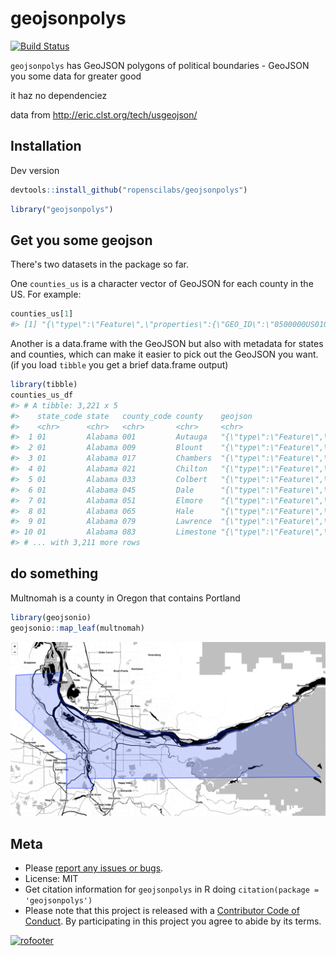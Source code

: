 geojsonpolys
============



[![Build Status](https://travis-ci.org/ropenscilabs/geojsonpolys.svg?branch=master)](https://travis-ci.org/ropenscilabs/geojsonpolys)

`geojsonpolys` has GeoJSON polygons of political boundaries - GeoJSON you some data for greater good

it haz no dependenciez

data from <http://eric.clst.org/tech/usgeojson/>

## Installation

Dev version


```r
devtools::install_github("ropenscilabs/geojsonpolys")
```


```r
library("geojsonpolys")
```

## Get you some geojson

There's two datasets in the package so far. 

One `counties_us` is a character vector of GeoJSON for each county in the US. For example:


```r
counties_us[1]
#> [1] "{\"type\":\"Feature\",\"properties\":{\"GEO_ID\":\"0500000US01001\",\"STATE\":\"01\",\"COUNTY\":\"001\",\"NAME\":\"Autauga\",\"LSAD\":\"County\",\"CENSUSAREA\":594.436},\"geometry\":{\"type\":\"Polygon\",\"coordinates\":[[[-86.496774,32.344437],[-86.717897,32.402814],[-86.814912,32.340803],[-86.890581,32.502974],[-86.917595,32.664169],[-86.71339,32.661732],[-86.714219,32.705694],[-86.413116,32.707386],[-86.411172,32.409937],[-86.496774,32.344437]]]}}"
```

Another is a data.frame with the GeoJSON but also with metadata for states and counties, which
can make it easier to pick out the GeoJSON you want. (if you load `tibble` you get a brief data.frame 
output)


```r
library(tibble)
counties_us_df
#> # A tibble: 3,221 x 5
#>    state_code state   county_code county    geojson                       
#>    <chr>      <chr>   <chr>       <chr>     <chr>                         
#>  1 01         Alabama 001         Autauga   "{\"type\":\"Feature\",\"prop…
#>  2 01         Alabama 009         Blount    "{\"type\":\"Feature\",\"prop…
#>  3 01         Alabama 017         Chambers  "{\"type\":\"Feature\",\"prop…
#>  4 01         Alabama 021         Chilton   "{\"type\":\"Feature\",\"prop…
#>  5 01         Alabama 033         Colbert   "{\"type\":\"Feature\",\"prop…
#>  6 01         Alabama 045         Dale      "{\"type\":\"Feature\",\"prop…
#>  7 01         Alabama 051         Elmore    "{\"type\":\"Feature\",\"prop…
#>  8 01         Alabama 065         Hale      "{\"type\":\"Feature\",\"prop…
#>  9 01         Alabama 079         Lawrence  "{\"type\":\"Feature\",\"prop…
#> 10 01         Alabama 083         Limestone "{\"type\":\"Feature\",\"prop…
#> # ... with 3,211 more rows
```

## do something

Multnomah is a county in Oregon that contains Portland


```r
library(geojsonio)
geojsonio::map_leaf(multnomah)
```

![multnomah](tools/multnomah.png)

## Meta

* Please [report any issues or bugs](https://github.com/ropenscilabs/geojsonpolys/issues).
* License: MIT
* Get citation information for `geojsonpolys` in R doing `citation(package = 'geojsonpolys')`
* Please note that this project is released with a [Contributor Code of Conduct](CODE_OF_CONDUCT.md).
By participating in this project you agree to abide by its terms.

[![rofooter](https://www.ropensci.org/public_images/github_footer.png)](https://ropensci.org)


